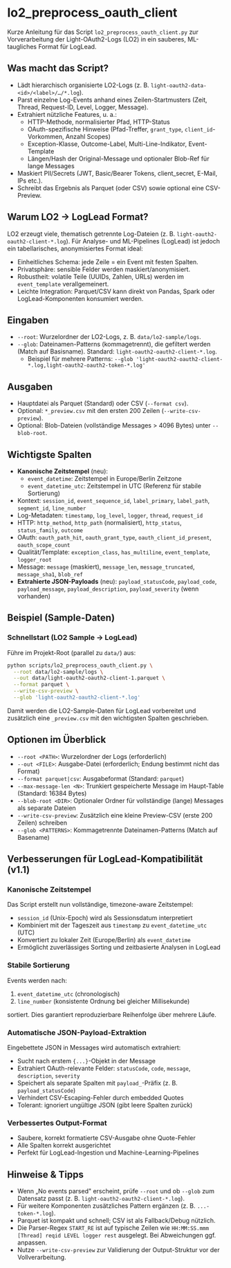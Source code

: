 # lo2_preprocess_oauth_client

Kurze Anleitung für das Script `lo2_preprocess_oauth_client.py` zur Vorverarbeitung der Light-OAuth2-Logs (LO2) in ein sauberes, ML-taugliches Format für LogLead.

## Was macht das Script?
- Lädt hierarchisch organisierte LO2-Logs (z. B. `light-oauth2-data-<id>/<label>/…/*.log`).
- Parst einzelne Log-Events anhand eines Zeilen-Startmusters (Zeit, Thread, Request-ID, Level, Logger, Message).
- Extrahiert nützliche Features, u. a.:
  - HTTP-Methode, normalisierter Pfad, HTTP-Status
  - OAuth-spezifische Hinweise (Pfad-Treffer, `grant_type`, `client_id`-Vorkommen, Anzahl Scopes)
  - Exception-Klasse, Outcome-Label, Multi-Line-Indikator, Event-Template
  - Längen/Hash der Original-Message und optionaler Blob-Ref für lange Messages
- Maskiert PII/Secrets (JWT, Basic/Bearer Tokens, client_secret, E-Mail, IPs etc.).
- Schreibt das Ergebnis als Parquet (oder CSV) sowie optional eine CSV-Preview.

## Warum LO2 → LogLead Format?
LO2 erzeugt viele, thematisch getrennte Log-Dateien (z. B. `light-oauth2-oauth2-client-*.log`). Für Analyse- und ML-Pipelines (LogLead) ist jedoch ein tabellarisches, anonymisiertes Format ideal:
- Einheitliches Schema: jede Zeile = ein Event mit festen Spalten.
- Privatsphäre: sensible Felder werden maskiert/anonymisiert.
- Robustheit: volatile Teile (UUIDs, Zahlen, URLs) werden im `event_template` verallgemeinert.
- Leichte Integration: Parquet/CSV kann direkt von Pandas, Spark oder LogLead-Komponenten konsumiert werden.

## Eingaben
- `--root`: Wurzelordner der LO2-Logs, z. B. `data/lo2-sample/logs`.
- `--glob`: Dateinamen-Patterns (kommagetrennt), die gefiltert werden (Match auf Basisname). Standard: `light-oauth2-oauth2-client-*.log`.
  - Beispiel für mehrere Patterns: `--glob 'light-oauth2-oauth2-client-*.log,light-oauth2-oauth2-token-*.log'`

## Ausgaben
- Hauptdatei als Parquet (Standard) oder CSV (`--format csv`).
- Optional: `*_preview.csv` mit den ersten 200 Zeilen (`--write-csv-preview`).
- Optional: Blob-Dateien (vollständige Messages > 4096 Bytes) unter `--blob-root`.

## Wichtigste Spalten
- **Kanonische Zeitstempel** (neu):
  - `event_datetime`: Zeitstempel in Europe/Berlin Zeitzone
  - `event_datetime_utc`: Zeitstempel in UTC (Referenz für stabile Sortierung)
- Kontext: `session_id`, `event_sequence_id`, `label_primary`, `label_path`, `segment_id`, `line_number`
- Log-Metadaten: `timestamp`, `log_level`, `logger`, `thread`, `request_id`
- HTTP: `http_method`, `http_path` (normalisiert), `http_status`, `status_family`, `outcome`
- OAuth: `oauth_path_hit`, `oauth_grant_type`, `oauth_client_id_present`, `oauth_scope_count`
- Qualität/Template: `exception_class`, `has_multiline`, `event_template`, `logger_root`
- Message: `message` (maskiert), `message_len`, `message_truncated`, `message_sha1`, `blob_ref`
- **Extrahierte JSON-Payloads** (neu): `payload_statusCode`, `payload_code`, `payload_message`, `payload_description`, `payload_severity` (wenn vorhanden)

## Beispiel (Sample-Daten)
### Schnellstart (LO2 Sample → LogLead)

Führe im Projekt-Root (parallel zu `data/`) aus:

```zsh
python scripts/lo2_preprocess_oauth_client.py \
  --root data/lo2-sample/logs \
  --out data/light-oauth2-oauth2-client-1.parquet \
  --format parquet \
  --write-csv-preview \
  --glob 'light-oauth2-oauth2-client-*.log'
```

Damit werden die LO2-Sample-Daten für LogLead vorbereitet und zusätzlich eine `_preview.csv` mit den wichtigsten Spalten geschrieben.

## Optionen im Überblick
- `--root <PATH>`: Wurzelordner der Logs (erforderlich)
- `--out <FILE>`: Ausgabe-Datei (erforderlich; Endung bestimmt nicht das Format)
- `--format parquet|csv`: Ausgabeformat (Standard: `parquet`)
- `--max-message-len <N>`: Trunkiert gespeicherte Message im Haupt-Table (Standard: 16384 Bytes)
- `--blob-root <DIR>`: Optionaler Ordner für vollständige (lange) Messages als separate Dateien
- `--write-csv-preview`: Zusätzlich eine kleine Preview-CSV (erste 200 Zeilen) schreiben
- `--glob <PATTERNS>`: Kommagetrennte Dateinamen-Patterns (Match auf Basename)

## Verbesserungen für LogLead-Kompatibilität (v1.1)

### Kanonische Zeitstempel
Das Script erstellt nun vollständige, timezone-aware Zeitstempel:
- `session_id` (Unix-Epoch) wird als Sessionsdatum interpretiert
- Kombiniert mit der Tageszeit aus `timestamp` zu `event_datetime_utc` (UTC)
- Konvertiert zu lokaler Zeit (Europe/Berlin) als `event_datetime`
- Ermöglicht zuverlässiges Sorting und zeitbasierte Analysen in LogLead

### Stabile Sortierung
Events werden nach:
1. `event_datetime_utc` (chronologisch)
2. `line_number` (konsistente Ordnung bei gleicher Millisekunde)

sortiert. Dies garantiert reproduzierbare Reihenfolge über mehrere Läufe.

### Automatische JSON-Payload-Extraktion
Eingebettete JSON in Messages wird automatisch extrahiert:
- Sucht nach erstem `{...}`-Objekt in der Message
- Extrahiert OAuth-relevante Felder: `statusCode`, `code`, `message`, `description`, `severity`
- Speichert als separate Spalten mit `payload_`-Präfix (z. B. `payload_statusCode`)
- Verhindert CSV-Escaping-Fehler durch embedded Quotes
- Tolerant: ignoriert ungültige JSON (gibt leere Spalten zurück)

### Verbessertes Output-Format
- Saubere, korrekt formatierte CSV-Ausgabe ohne Quote-Fehler
- Alle Spalten korrekt ausgerichtet
- Perfekt für LogLead-Ingestion und Machine-Learning-Pipelines

## Hinweise & Tipps
- Wenn „No events parsed" erscheint, prüfe `--root` und ob `--glob` zum Datensatz passt (z. B. `light-oauth2-oauth2-client-*.log`).
- Für weitere Komponenten zusätzliches Pattern ergänzen (z. B. `...-token-*.log`).
- Parquet ist kompakt und schnell; CSV ist als Fallback/Debug nützlich.
- Die Parser-Regex `START_RE` ist auf typische Zeilen wie `HH:MM:SS.mmm [Thread] reqid LEVEL logger rest` ausgelegt. Bei Abweichungen ggf. anpassen.
- Nutze `--write-csv-preview` zur Validierung der Output-Struktur vor der Vollverarbeitung.
